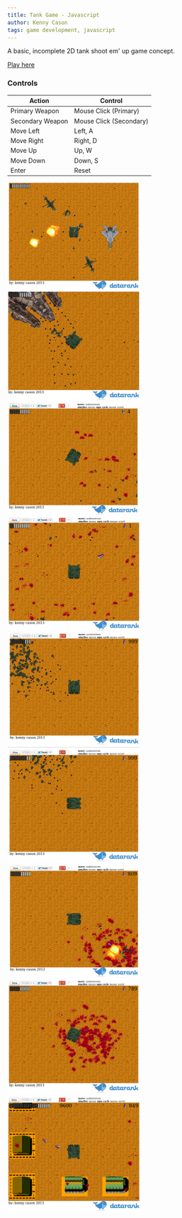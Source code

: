 ```yaml
---
title: Tank Game - Javascript
author: Kenny Cason
tags: game development, javascript
---
```


A basic, incomplete 2D tank shoot em' up game concept.

[Play here](/games/marine/)

### Controls

| Action | Control |
|--------|---------|
| Primary Weapon | Mouse Click (Primary) |
| Secondary Weapon | Mouse Click (Secondary) |
| Move Left | Left, A |
| Move Right | Right, D |
| Move Up | Up, W |
| Move Down | Down, S |
| Enter | Reset |

<img src="/games/marine/img/screenshots/screenshot1.png" width="300px"/>
<img src="/games/marine/img/screenshots/screenshot2.png" width="300px"/>
<img src="/games/marine/img/screenshots/screenshot3.png" width="300px"/>
<img src="/games/marine/img/screenshots/screenshot4.png" width="300px"/>
<img src="/games/marine/img/screenshots/screenshot5.png" width="300px"/>
<img src="/games/marine/img/screenshots/screenshot6.png" width="300px"/>
<img src="/games/marine/img/screenshots/screenshot7.png" width="300px"/>
<img src="/games/marine/img/screenshots/screenshot8.png" width="300px"/>
<img src="/games/marine/img/screenshots/screenshot9.png" width="300px"/>
